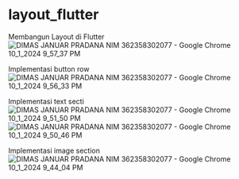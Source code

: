 # layout_flutter
Membangun Layout di Flutter
![DIMAS JANUAR PRADANA NIM 362358302077 - Google Chrome 10_1_2024 9_57_37 PM](https://github.com/user-attachments/assets/27be72c1-13b3-4ed1-b14f-c72f60d2f334)

Implementasi button row
![DIMAS JANUAR PRADANA NIM 362358302077 - Google Chrome 10_1_2024 9_56_33 PM](https://github.com/user-attachments/assets/55071211-f416-475a-8a2b-ea93f91f9256)

Implementasi text secti
![DIMAS JANUAR PRADANA NIM 362358302077 - Google Chrome 10_1_2024 9_51_50 PM](https://github.com/user-attachments/assets/c57f5bc2-cf05-41da-b918-3600a5d36f91)
![DIMAS JANUAR PRADANA NIM 362358302077 - Google Chrome 10_1_2024 9_50_46 PM](https://github.com/user-attachments/assets/e4ef27da-741b-4c5c-93cf-8d3bc58a1023)

Implementasi image section
![DIMAS JANUAR PRADANA NIM 362358302077 - Google Chrome 10_1_2024 9_44_04 PM](https://github.com/user-attachments/assets/79d4b46d-55da-41c4-a82f-47afdee241f1)
